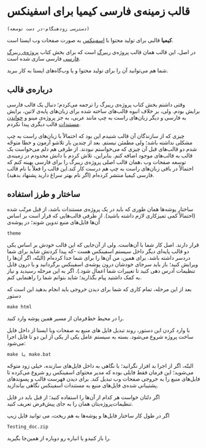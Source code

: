 #  قالب زمینه‌ی فارسی کیمیا برای  اسفینکس 
‍`(دسترسی زودهنگام-در دست توسعه)`

__کیمیا__ قالبی برای تولید محتوا با [اسفینکس](sphinx.org) به صورت صفحات  وب ایستا است. 

در اصل، این قالب همان قالب پروژه‌ی [ریبرگ](reeborg.ca) است که برای بخش کتاب [پروژه‌ی ریبرگ فارسی](https://book.reeborg.ir) فارسی سازی شده است. 

شما هم می‌توانید آن را برای تولید محتوا و یا وب‌گاه‌های ایستا به کار ببرید.

## درباره‌ی قالب
وقتی داشتم بخش کتاب پروژه‌ی ریبرگ را ترجمه می‌کردم؛ دنبال یک قالب فارسی برایش بودم. ولی، بر خلاف انبوه قالب‌های ساخته شده برای زبان‌های پایه‌ی لاتین، برایش به فارسی و دیگر زبان‌های راست به چپ مانند عربی، به جز پروژه‌ی مینو و [خواندن مستندات](readthedoc.org)  قالب دیگری پیدا نکردم.
 
 چیزی که از سازندگان آن قالب شنیدم این بود که احتمالاً با زبان‌های راست به چپ مشکلی نداشته باشد؛ ولی مطمئن نیستم.
 بعد از چندین بار تلاشو آزمون و خطا متوجّه شدم دو قالب‌های قبل آن چیزی که می‌خواستم نبودند. از طرفی هم دلم می‌خواست یک قالب به قالب‌های موجود اضافه کنم. بنابراین، تلاش کردم با دانش محدودم در زمینه‌ی توسعه صفحات وب ،همان قالب اصلی پروژه‌ی ریبرگ را برای فارسی بهینه کنم که احتمالاً در باقی زبان‌های راست به چپ هم درست کار کند.این قالب را فعلاً با نام قالب فارسی کیمیا منتشر کرده‌ام (اگر نام بهتر سراغ دارید پشنهاد بدهید).

## ساختار و طرز استفاده 
ساختار پوشه‌ها همان طوری که باید در یک پروژه‌ی مستندات باشد، از قبل مرتّب شده (احتمالاً کمی تمیزکاری لازم داشته باشید). از طرفی قالب‌هایی که قرار است بر اساس آن‌ها فایل‌های منبع تدوین شوند؛ در پوشه‌ی 

    theme
قرار دارند. اصل کار شما با آن‌‌هاست. ولی از آن‌جایی که این قالب خودش بر اساس یکی دو قالب پایه‌ای دیگر داخل سیستم اسفینکس هست -که پیدا کردنش شاید برای شما دردسر داشته باشد. برای همین، من آن‌ها را برای شما جدا کرده‌ام (البتّه، اگر آن‌ها را ویرایش کنید؛ باز باید سرجای خودشان درون پوشه‌ی اسفینکس برگردانید و یا درون فایل تنظیمات آدرس دهی کنید تا تغییرات شما اعمال شود.). اگر به این مرحله رسیدید و نیاز به کمک داشتید پیام بگذارید؛ شاید بتوانم شما را راهنمایی کنم. 

بعد از این مرحله، تمام کاری که شما برای دیدن خروجی باید انجام بدهید این است که دستور 

    make html
را در محیط خط‌فرمان از مسیر همین پوشه وارد کنید.

 با وارد کردن این دستور، روند تبدیل فایل های منبع به صفحات وبا ایستا از داخل فایل ساخت پروژه شروع می‌شود.
بسته به سیستم عامل یکی از یکی از این دو تا فایل اجرا می‌شود:

    make یا make.bat
 البتّه، اگر از اجرا بد افزار نگرانید؛ با نگاهی به داخل فایل‌های سازنده، خیلی زود متوجّه می‌شوید؛ این فرمان فقط فایلی بوده که مدیر محتوای اسفینکس رو شروع می‌کرده تا فایل‌های منبع را به خروجی صفحات وب تبدیل کند.
برای دیدن فهرست قالب و پسوندهای پشتیبانی شده‌ی فایل‌های منبع به مستندات اسفینکس نگاهی بیاندازید.

اگر دلتان خواست هر کدام از آن‌ها را استفاده کنید؛ از قبل باید در فایل تنظیمات‌پروژه‌یتان  همان را به جای پیش‌فرض تعریف کنید.

اگر در طول کار ساختار فایل‌ها و پوشه‌ها به هم ریخت، می توانید فایل زیپ

    Testing_doc.zip 
را باز کنیدو یا انباره رو دوباره از همین‌جا بگیرید.

